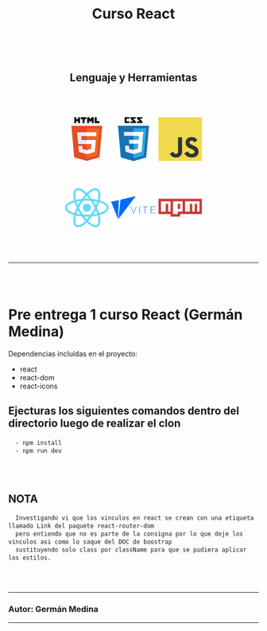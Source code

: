 <h1 align="center">Curso React</h1><br><br>
<br>
<h2 align="center">Lenguaje y Herramientas</h2>
<br><br>
<p align="center"> 
    <a href="https://www.w3.org/html/" target="_blank"> <img src="https://raw.githubusercontent.com/devicons/devicon/master/icons/html5/html5-original-wordmark.svg" alt="html5" width="90" height="90"/></a> 
    <a href="https://www.w3schools.com/css/" target="_blank"> <img src="https://raw.githubusercontent.com/devicons/devicon/master/icons/css3/css3-original-wordmark.svg" alt="css3" width="90" height="90"/></a> 
    <a href="https://developer.mozilla.org/en-US/docs/Web/JavaScript" target="_blank"> <img src="https://raw.githubusercontent.com/devicons/devicon/master/icons/javascript/javascript-original.svg" alt="Javascript" width="90" height="90"/></a> 
</p>
<br>
<p align="center"> 
    <a href="https://es.react.dev/" target="_blank"> <img src="https://raw.githubusercontent.com/devicons/devicon/master/icons/react/react-original.svg" alt="React" width="90" height="90"/></a>
    <a href="https://vitejs.dev/guide/" target="_blank"> <img src="https://raw.githubusercontent.com/devicons/devicon/master/icons/vite/vite-original-wordmark.svg" alt="Vite" width="90" height="90"/></a>
    <a href="https://www.npmjs.com/" target="_blank"> <img src="https://raw.githubusercontent.com/devicons/devicon/master/icons/npm/npm-original-wordmark.svg" alt="npm" width="90" height="90"/></a>
</p>
<br><br>



---
<br><br>

# Pre entrega 1 curso React (Germán Medina)

Dependencias incluidas en el proyecto:

  - react
  - react-dom
  - react-icons


## Ejecturas los siguientes comandos dentro del directorio luego de realizar el clon

```
  - npm install
  - npm run dev
```

<br><br>

## NOTA

```
  Investigando vi que los vinculos en react se crean con una etiqueta llamado Link del paquete react-router-dom
  pero entiendo que no es parte de la consigna por lo que deje los vinculos asi como lo saque del DOC de boostrap
  sustituyendo solo class por className para que se pudiera aplicar los estilos.
```
<br><br>

---
### Autor: Germán Medina
---